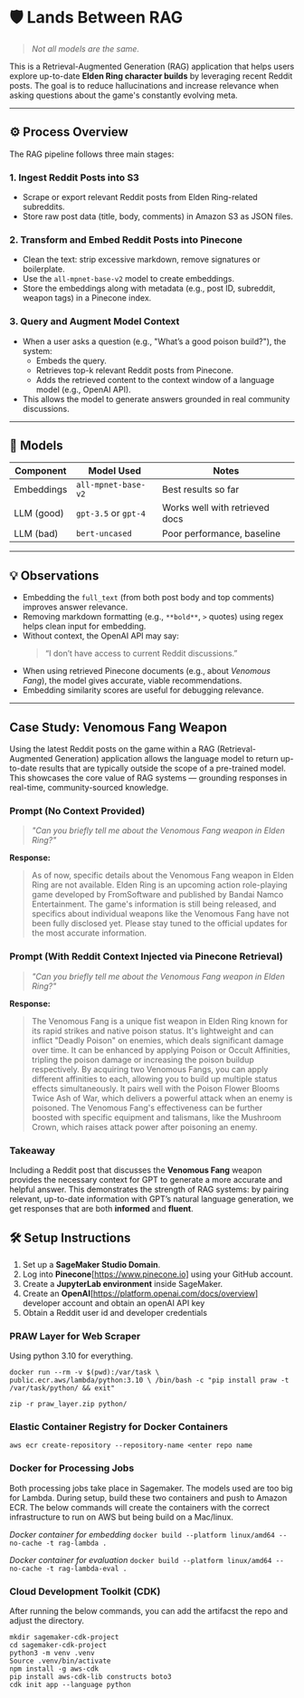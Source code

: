 # 🛡️ Lands Between RAG

> _Not all models are the same._

This is a Retrieval-Augmented Generation (RAG) application that helps users explore up-to-date **Elden Ring character builds** by leveraging recent Reddit posts. The goal is to reduce hallucinations and increase relevance when asking questions about the game's constantly evolving meta.

---

## ⚙️ Process Overview

The RAG pipeline follows three main stages:

### 1. Ingest Reddit Posts into S3
- Scrape or export relevant Reddit posts from Elden Ring-related subreddits.
- Store raw post data (title, body, comments) in Amazon S3 as JSON files.

### 2. Transform and Embed Reddit Posts into Pinecone
- Clean the text: strip excessive markdown, remove signatures or boilerplate.
- Use the `all-mpnet-base-v2` model to create embeddings.
- Store the embeddings along with metadata (e.g., post ID, subreddit, weapon tags) in a Pinecone index.

### 3. Query and Augment Model Context
- When a user asks a question (e.g., "What’s a good poison build?"), the system:
  - Embeds the query.
  - Retrieves top-k relevant Reddit posts from Pinecone.
  - Adds the retrieved content to the context window of a language model (e.g., OpenAI API).
- This allows the model to generate answers grounded in real community discussions.

---

## 🤖 Models

| Component     | Model Used           | Notes                          |
|---------------|----------------------|--------------------------------|
| Embeddings    | `all-mpnet-base-v2`  | Best results so far            |
| LLM (good)    | `gpt-3.5` or `gpt-4` | Works well with retrieved docs |
| LLM (bad)     | `bert-uncased`       | Poor performance, baseline     |

---

## 💡 Observations

- Embedding the `full_text` (from both post body and top comments) improves answer relevance.
- Removing markdown formatting (e.g., `**bold**`, `>` quotes) using regex helps clean input for embedding.
- Without context, the OpenAI API may say:  
  > “I don’t have access to current Reddit discussions.”
- When using retrieved Pinecone documents (e.g., about *Venomous Fang*), the model gives accurate, viable recommendations.
- Embedding similarity scores are useful for debugging relevance.

---

## Case Study: Venomous Fang Weapon

Using the latest Reddit posts on the game within a RAG (Retrieval-Augmented Generation) application allows the language model to return up-to-date results that are typically outside the scope of a pre-trained model. This showcases the core value of RAG systems — grounding responses in real-time, community-sourced knowledge.

### Prompt (No Context Provided)

> _"Can you briefly tell me about the Venomous Fang weapon in Elden Ring?"_

**Response:**

> As of now, specific details about the Venomous Fang weapon in Elden Ring are not available. Elden Ring is an upcoming action role-playing game developed by FromSoftware and published by Bandai Namco Entertainment. The game's information is still being released, and specifics about individual weapons like the Venomous Fang have not been fully disclosed yet. Please stay tuned to the official updates for the most accurate information.

### Prompt (With Reddit Context Injected via Pinecone Retrieval)

> _"Can you briefly tell me about the Venomous Fang weapon in Elden Ring?"_

**Response:**

> The Venomous Fang is a unique fist weapon in Elden Ring known for its rapid strikes and native poison status. It's lightweight and can inflict "Deadly Poison" on enemies, which deals significant damage over time. It can be enhanced by applying Poison or Occult Affinities, tripling the poison damage or increasing the poison buildup respectively. By acquiring two Venomous Fangs, you can apply different affinities to each, allowing you to build up multiple status effects simultaneously. It pairs well with the Poison Flower Blooms Twice Ash of War, which delivers a powerful attack when an enemy is poisoned. The Venomous Fang's effectiveness can be further boosted with specific equipment and talismans, like the Mushroom Crown, which raises attack power after poisoning an enemy.

### Takeaway

Including a Reddit post that discusses the **Venomous Fang** weapon provides the necessary context for GPT to generate a more accurate and helpful answer. This demonstrates the strength of RAG systems: by pairing relevant, up-to-date information with GPT’s natural language generation, we get responses that are both **informed** and **fluent**.

## 🛠️ Setup Instructions

1. Set up a **SageMaker Studio Domain**.
2. Log into **Pinecone**[https://www.pinecone.io] using your GitHub account.
3. Create a **JupyterLab environment** inside SageMaker.
4. Create an **OpenAI**[https://platform.openai.com/docs/overview] developer account and obtain an openAI API key
5. Obtain a Reddit user id and developer credentials

### PRAW Layer for Web Scraper

Using python 3.10 for everything.  

`docker run --rm -v $(pwd):/var/task \
    public.ecr.aws/lambda/python:3.10 \
    /bin/bash -c "pip install praw -t /var/task/python/ && exit"`

`zip -r praw_layer.zip python/`

### Elastic Container Registry for Docker Containers

`aws ecr create-repository --repository-name <enter repo name`

### Docker for Processing Jobs

Both processing jobs take place in Sagemaker. The models used are too big for Lambda. During setup, build these two containers and push to Amazon ECR. The below commands will create the containers with the correct infrastructure to run on AWS but being build on a Mac/linux.

_Docker container for embedding_
`docker build --platform linux/amd64 --no-cache -t rag-lambda .`  

_Docker container for evaluation_
`docker build --platform linux/amd64 --no-cache -t rag-lambda-eval .`

### Cloud Development Toolkit (CDK)

After running the below commands, you can add the artifacst the repo and adjust the directory.

```
mkdir sagemaker-cdk-project        
cd sagemaker-cdk-project
python3 -m venv .venv 
Source .venv/bin/activate
npm install -g aws-cdk 
pip install aws-cdk-lib constructs boto3
cdk init app --language python
```

